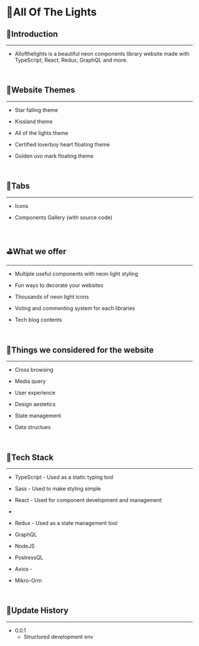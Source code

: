 # 🌈All Of The Lights

## 🎍Introduction

---

- Allofthelights is a beautiful neon components library website made with TypeScript, React, Redux, GraphQL and more.

<br/>

## 💟Website Themes

---

- Star falling theme

- Kissland theme

- All of the lights theme

- Certified loverboy heart floating theme

- Golden ovo mark floating theme

<br/>

## 🌟Tabs

---

- Icons

- Components Gallery (with source code)

<br/>

## ⛳What we offer

---

- Multiple useful components with neon light styling

- Fun ways to decorate your websites

- Thousands of neon light icons

- Voting and commenting system for each libraries

- Tech blog contents

<br/>

## 👷Things we considered for the website

---

- Cross browsing

- Media query

- User experience

- Design aestetics

- State management

- Data structues

<br/>

## 🔧Tech Stack

---

- TypeScript - Used as a static typing tool

- Sass - Used to make styling simple

- React - Used for component development and management
-
- Redux - Used as a state management tool

- GraphQL

- NodeJS

- PostressQL

- Axios -

- Mikro-Orm

<br/>

## 🎯Update History

---

- 0.0.1
  - Structured development env
